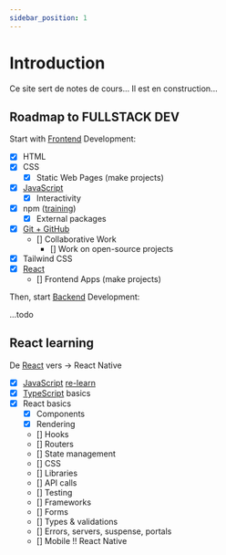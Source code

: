 ```yaml
---
sidebar_position: 1
---
```


# Introduction

Ce site sert de notes de cours...
Il est en construction...

## Roadmap to FULLSTACK DEV

Start with [Frontend](https://roadmap.sh/frontend) Development:

- [X] HTML
- [X] CSS
  - [X] Static Web Pages (make projects)
- [X] [JavaScript](https://roadmap.sh/javascript)
  - [X] Interactivity
- [X] npm ([training](https://github.com/workshopper/how-to-npm))
  - [X] External packages
- [X] [Git + GitHub](https://roadmap.sh/git-github)
  - [] Collaborative Work
    - [] Work on open-source projects
- [X] Tailwind CSS
- [X] [React](https://roadmap.sh/react)
  - [] Frontend Apps (make projects)

Then, start [Backend](https://roadmap.sh/backend) Development:

...todo

## React learning

De [React](https://roadmap.sh/react) vers -> React Native

- [X] [JavaScript](https://roadmap.sh/typescript) [re-learn](https://javascript.info/)
- [X] [TypeScript](https://roadmap.sh/typescript) basics
- [X] React basics
  - [X] Components
  - [X] Rendering
  - [] Hooks
  - [] Routers
  - [] State management
  - [] CSS
  - [] Libraries
  - [] API calls
  - [] Testing
  - [] Frameworks
  - [] Forms
  - [] Types & validations
  - [] Errors, servers, suspense, portals
  - [] Mobile !! React Native
